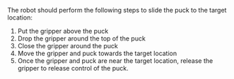 The robot should perform the following steps to slide the puck to the target location:
1. Put the gripper above the puck
2. Drop the gripper around the top of the puck
3. Close the gripper around the puck
4. Move the gripper and puck towards the target location
5. Once the gripper and puck are near the target location, release the gripper to release control of the puck.